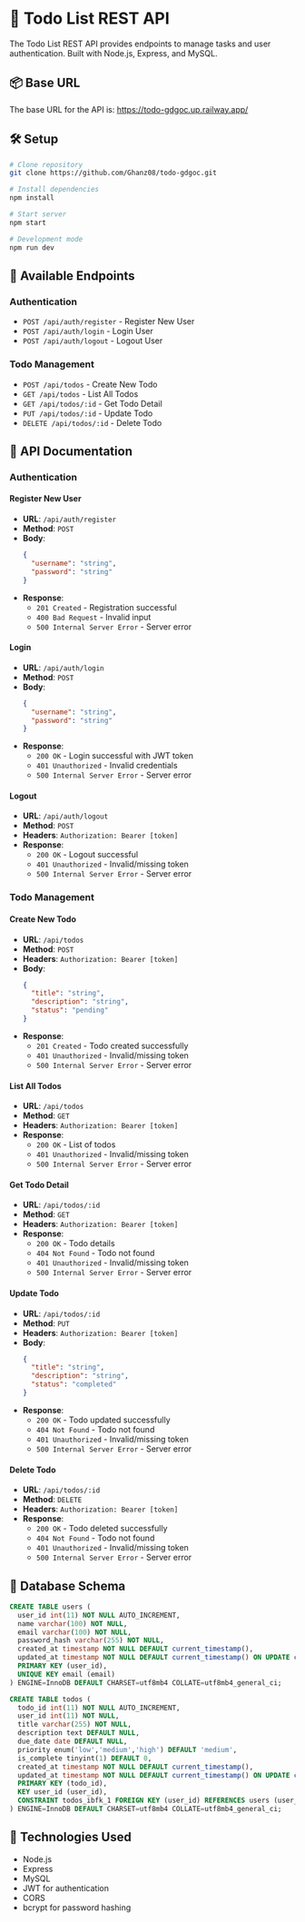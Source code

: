 # 📝 Todo List REST API

The Todo List REST API provides endpoints to manage tasks and user authentication. Built with Node.js, Express, and MySQL.

## 📦 Base URL
The base URL for the API is: https://todo-gdgoc.up.railway.app/

## 🛠️ Setup
```bash
# Clone repository
git clone https://github.com/Ghanz08/todo-gdgoc.git

# Install dependencies
npm install

# Start server
npm start

# Development mode
npm run dev
```

## 🔑 Available Endpoints

### Authentication
- `POST /api/auth/register` - Register New User
- `POST /api/auth/login` - Login User
- `POST /api/auth/logout` - Logout User

### Todo Management
- `POST /api/todos` - Create New Todo
- `GET /api/todos` - List All Todos
- `GET /api/todos/:id` - Get Todo Detail
- `PUT /api/todos/:id` - Update Todo
- `DELETE /api/todos/:id` - Delete Todo

## 📝 API Documentation

### Authentication

#### Register New User
- **URL**: `/api/auth/register`
- **Method**: `POST`
- **Body**:
  ```json
  {
    "username": "string",
    "password": "string"
  }
  ```
- **Response**: 
  - `201 Created` - Registration successful
  - `400 Bad Request` - Invalid input
  - `500 Internal Server Error` - Server error

#### Login
- **URL**: `/api/auth/login`
- **Method**: `POST`
- **Body**:
  ```json
  {
    "username": "string",
    "password": "string"
  }
  ```
- **Response**:
  - `200 OK` - Login successful with JWT token
  - `401 Unauthorized` - Invalid credentials
  - `500 Internal Server Error` - Server error
  
#### Logout
- **URL**: `/api/auth/logout`
- **Method**: `POST`
- **Headers**: `Authorization: Bearer [token]`
- **Response**:
    - `200 OK` - Logout successful
    - `401 Unauthorized` - Invalid/missing token
    - `500 Internal Server Error` - Server error

### Todo Management

#### Create New Todo
- **URL**: `/api/todos`
- **Method**: `POST`
- **Headers**: `Authorization: Bearer [token]`
- **Body**:
  ```json
  {
    "title": "string",
    "description": "string",
    "status": "pending"
  }
  ```
- **Response**: 
  - `201 Created` - Todo created successfully
  - `401 Unauthorized` - Invalid/missing token
  - `500 Internal Server Error` - Server error

#### List All Todos
- **URL**: `/api/todos`
- **Method**: `GET`
- **Headers**: `Authorization: Bearer [token]`
- **Response**:
  - `200 OK` - List of todos
  - `401 Unauthorized` - Invalid/missing token
  - `500 Internal Server Error` - Server error

#### Get Todo Detail
- **URL**: `/api/todos/:id`
- **Method**: `GET`
- **Headers**: `Authorization: Bearer [token]`
- **Response**:
  - `200 OK` - Todo details
  - `404 Not Found` - Todo not found
  - `401 Unauthorized` - Invalid/missing token
  - `500 Internal Server Error` - Server error

#### Update Todo
- **URL**: `/api/todos/:id`
- **Method**: `PUT`
- **Headers**: `Authorization: Bearer [token]`
- **Body**:
  ```json
  {
    "title": "string",
    "description": "string",
    "status": "completed"
  }
  ```
- **Response**:
  - `200 OK` - Todo updated successfully
  - `404 Not Found` - Todo not found
  - `401 Unauthorized` - Invalid/missing token
  - `500 Internal Server Error` - Server error

#### Delete Todo
- **URL**: `/api/todos/:id`
- **Method**: `DELETE`
- **Headers**: `Authorization: Bearer [token]`
- **Response**:
  - `200 OK` - Todo deleted successfully
  - `404 Not Found` - Todo not found
  - `401 Unauthorized` - Invalid/missing token
  - `500 Internal Server Error` - Server error

## 💾 Database Schema
```sql
CREATE TABLE users (
  user_id int(11) NOT NULL AUTO_INCREMENT,
  name varchar(100) NOT NULL,
  email varchar(100) NOT NULL,
  password_hash varchar(255) NOT NULL,
  created_at timestamp NOT NULL DEFAULT current_timestamp(),
  updated_at timestamp NOT NULL DEFAULT current_timestamp() ON UPDATE current_timestamp(),
  PRIMARY KEY (user_id),
  UNIQUE KEY email (email)
) ENGINE=InnoDB DEFAULT CHARSET=utf8mb4 COLLATE=utf8mb4_general_ci;

CREATE TABLE todos (
  todo_id int(11) NOT NULL AUTO_INCREMENT,
  user_id int(11) NOT NULL,
  title varchar(255) NOT NULL,
  description text DEFAULT NULL,
  due_date date DEFAULT NULL,
  priority enum('low','medium','high') DEFAULT 'medium',
  is_complete tinyint(1) DEFAULT 0,
  created_at timestamp NOT NULL DEFAULT current_timestamp(),
  updated_at timestamp NOT NULL DEFAULT current_timestamp() ON UPDATE current_timestamp(),
  PRIMARY KEY (todo_id),
  KEY user_id (user_id),
  CONSTRAINT todos_ibfk_1 FOREIGN KEY (user_id) REFERENCES users (user_id)
) ENGINE=InnoDB DEFAULT CHARSET=utf8mb4 COLLATE=utf8mb4_general_ci;
```

## 🔧 Technologies Used
- Node.js
- Express
- MySQL
- JWT for authentication
- CORS
- bcrypt for password hashing

